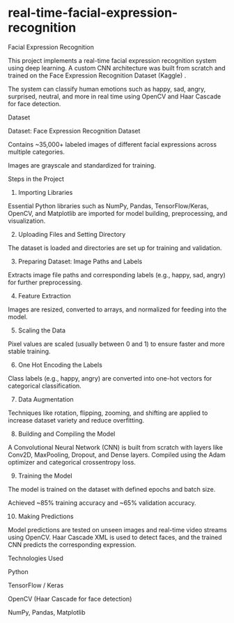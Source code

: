 # real-time-facial-expression-recognition

Facial Expression Recognition

This project implements a real-time facial expression recognition system using deep learning.
A custom CNN architecture was built from scratch and trained on the Face Expression Recognition Dataset (Kaggle)
.

The system can classify human emotions such as happy, sad, angry, surprised, neutral, and more in real time using OpenCV and Haar Cascade for face detection.

Dataset

Dataset: Face Expression Recognition Dataset

Contains ~35,000+ labeled images of different facial expressions across multiple categories.

Images are grayscale and standardized for training.

Steps in the Project
1) Importing Libraries

Essential Python libraries such as NumPy, Pandas, TensorFlow/Keras, OpenCV, and Matplotlib are imported for model building, preprocessing, and visualization.

2) Uploading Files and Setting Directory

The dataset is loaded and directories are set up for training and validation.

3) Preparing Dataset: Image Paths and Labels

Extracts image file paths and corresponding labels (e.g., happy, sad, angry) for further preprocessing.

4) Feature Extraction

Images are resized, converted to arrays, and normalized for feeding into the model.

5) Scaling the Data

Pixel values are scaled (usually between 0 and 1) to ensure faster and more stable training.

6) One Hot Encoding the Labels

Class labels (e.g., happy, angry) are converted into one-hot vectors for categorical classification.

7) Data Augmentation

Techniques like rotation, flipping, zooming, and shifting are applied to increase dataset variety and reduce overfitting.

8) Building and Compiling the Model

A Convolutional Neural Network (CNN) is built from scratch with layers like Conv2D, MaxPooling, Dropout, and Dense layers.
Compiled using the Adam optimizer and categorical crossentropy loss.

9) Training the Model

The model is trained on the dataset with defined epochs and batch size.

Achieved ~85% training accuracy and ~65% validation accuracy.

10) Making Predictions

Model predictions are tested on unseen images and real-time video streams using OpenCV.
Haar Cascade XML is used to detect faces, and the trained CNN predicts the corresponding expression.

Technologies Used

Python

TensorFlow / Keras

OpenCV (Haar Cascade for face detection)

NumPy, Pandas, Matplotlib
